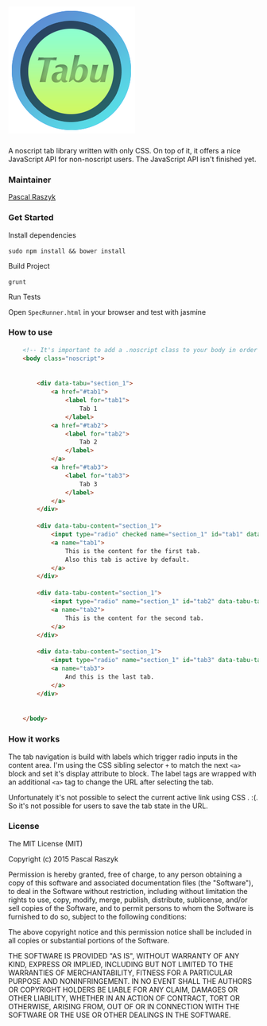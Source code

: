 ![tabu](https://raw.githubusercontent.com/posixpascal/tabu/master/p.png)
===

A noscript tab library written with only CSS.
On top of it, it offers a nice JavaScript API for non-noscript users.
The JavaScript API isn't finished yet.

### Maintainer

[Pascal Raszyk](https://github.com/posixpascal)

### Get Started

Install dependencies

`sudo npm install && bower install`

Build Project

`grunt`

Run Tests

Open `SpecRunner.html` in your browser and test with jasmine

### How to use


```html
	<!-- It's important to add a .noscript class to your body in order to use this script -->
	<body class="noscript">
	

		<div data-tabu="section_1">
			<a href="#tab1">
				<label for="tab1">
					Tab 1
				</label>
			<a href="#tab2">
				<label for="tab2">
					Tab 2
				</label>
			</a>
			<a href="#tab3">
				<label for="tab3">
					Tab 3
				</label>
			</a>
		</div>

		<div data-tabu-content="section_1">
			<input type="radio" checked name="section_1" id="tab1" data-tabu-tab="tab1">
			<a name="tab1">
				This is the content for the first tab.
				Also this tab is active by default.
			</a>
		</div>

		<div data-tabu-content="section_1">
			<input type="radio" name="section_1" id="tab2" data-tabu-tab="tab2">
			<a name="tab2">
				This is the content for the second tab.
			</a>
		</div>

		<div data-tabu-content="section_1">
			<input type="radio" name="section_1" id="tab3" data-tabu-tab="tab3">
			<a name="tab3">
				And this is the last tab.
			</a>
		</div>


	</body>
```

### How it works

The tab navigation is build with labels which trigger radio inputs in the content area.
I'm using the CSS sibling selector `+` to match the next `<a>` block and set it's display attribute to block.
The label tags are wrapped with an additional `<a>` tag to change the URL after selecting the tab.

Unfortunately it's not possible to select the current active link using CSS . :(. So it's not possible for users to save the tab state in the URL.

### License

The MIT License (MIT)

Copyright (c) 2015 Pascal Raszyk

Permission is hereby granted, free of charge, to any person obtaining a copy of
this software and associated documentation files (the "Software"), to deal in
the Software without restriction, including without limitation the rights to
use, copy, modify, merge, publish, distribute, sublicense, and/or sell copies of
the Software, and to permit persons to whom the Software is furnished to do so,
subject to the following conditions:

The above copyright notice and this permission notice shall be included in all
copies or substantial portions of the Software.

THE SOFTWARE IS PROVIDED "AS IS", WITHOUT WARRANTY OF ANY KIND, EXPRESS OR
IMPLIED, INCLUDING BUT NOT LIMITED TO THE WARRANTIES OF MERCHANTABILITY, FITNESS
FOR A PARTICULAR PURPOSE AND NONINFRINGEMENT. IN NO EVENT SHALL THE AUTHORS OR
COPYRIGHT HOLDERS BE LIABLE FOR ANY CLAIM, DAMAGES OR OTHER LIABILITY, WHETHER
IN AN ACTION OF CONTRACT, TORT OR OTHERWISE, ARISING FROM, OUT OF OR IN
CONNECTION WITH THE SOFTWARE OR THE USE OR OTHER DEALINGS IN THE SOFTWARE.
